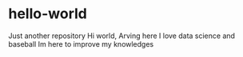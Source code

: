 # hello-world
Just another repository
Hi world, Arving here
I love data science and baseball
Im here to improve my knowledges 
